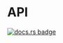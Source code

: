 # API

[![docs.rs badge](https://docs.rs/microvmi/badge.svg?version=0.1.12)](https://docs.rs/microvmi)
